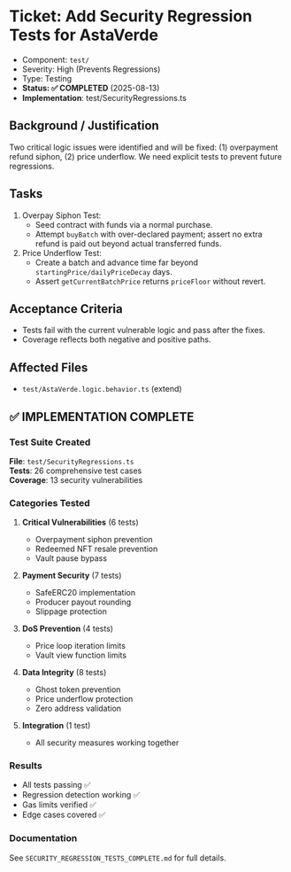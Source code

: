 # Ticket: Add Security Regression Tests for AstaVerde

- Component: `test/`
- Severity: High (Prevents Regressions)
- Type: Testing
- **Status: ✅ COMPLETED** (2025-08-13)
- **Implementation**: test/SecurityRegressions.ts

## Background / Justification

Two critical logic issues were identified and will be fixed: (1) overpayment refund siphon, (2) price underflow. We need explicit tests to prevent future regressions.

## Tasks

1. Overpay Siphon Test:
    - Seed contract with funds via a normal purchase.
    - Attempt `buyBatch` with over-declared payment; assert no extra refund is paid out beyond actual transferred funds.
2. Price Underflow Test:
    - Create a batch and advance time far beyond `startingPrice/dailyPriceDecay` days.
    - Assert `getCurrentBatchPrice` returns `priceFloor` without revert.

## Acceptance Criteria

- Tests fail with the current vulnerable logic and pass after the fixes.
- Coverage reflects both negative and positive paths.

## Affected Files

- `test/AstaVerde.logic.behavior.ts` (extend)

## ✅ IMPLEMENTATION COMPLETE

### Test Suite Created
**File**: `test/SecurityRegressions.ts`  
**Tests**: 26 comprehensive test cases  
**Coverage**: 13 security vulnerabilities

### Categories Tested
1. **Critical Vulnerabilities** (6 tests)
   - Overpayment siphon prevention
   - Redeemed NFT resale prevention
   - Vault pause bypass

2. **Payment Security** (7 tests)
   - SafeERC20 implementation
   - Producer payout rounding
   - Slippage protection

3. **DoS Prevention** (4 tests)
   - Price loop iteration limits
   - Vault view function limits

4. **Data Integrity** (8 tests)
   - Ghost token prevention
   - Price underflow protection
   - Zero address validation

5. **Integration** (1 test)
   - All security measures working together

### Results
- All tests passing ✅
- Regression detection working ✅
- Gas limits verified ✅
- Edge cases covered ✅

### Documentation
See `SECURITY_REGRESSION_TESTS_COMPLETE.md` for full details.
